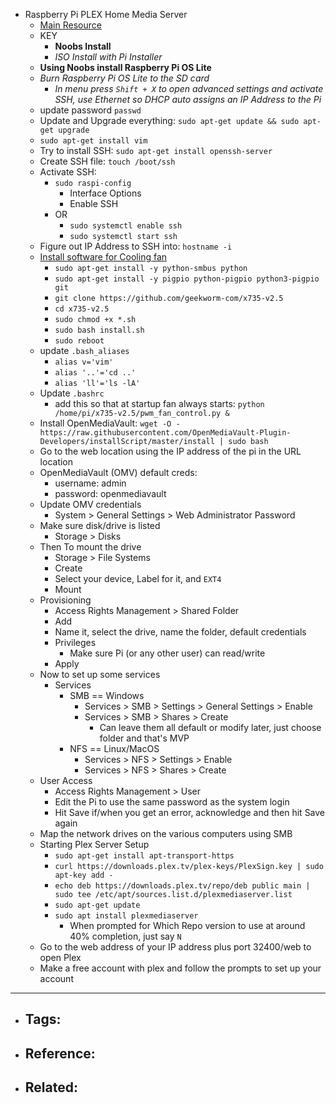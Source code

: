

- Raspberry Pi PLEX Home Media Server
  - [Main Resource](https://youtu.be/gyMpI8csWis)
  - KEY
    - **Noobs Install**
    - _ISO Install with Pi Installer_
  - **Using Noobs install Raspberry Pi OS Lite**
  - _Burn Raspberry Pi OS Lite to the SD card_
    - _In menu press `Shift + X` to open advanced settings and activate SSH, use Ethernet so DHCP auto assigns an IP Address to the Pi_
  - update password `passwd`
  - Update and Upgrade everything: `sudo apt-get update && sudo apt-get upgrade`
  - `sudo apt-get install vim`
  - Try to install SSH: `sudo apt-get install openssh-server`
  - Create SSH file: `touch /boot/ssh`
  - Activate SSH: 
    - `sudo raspi-config`
      - Interface Options
      - Enable SSH
    - OR
      - `sudo systemctl enable ssh`
      - `sudo systemctl start ssh`
  - Figure out IP Address to SSH into: `hostname -i`
  - [Install software for Cooling fan](https://wiki.geekworm.com/X735_V2.5_Software)
    - `sudo apt-get install -y python-smbus python`
    - `sudo apt-get install -y pigpio python-pigpio python3-pigpio git`
    - `git clone https://github.com/geekworm-com/x735-v2.5`
    - `cd x735-v2.5`
    - `sudo chmod +x *.sh`
    - `sudo bash install.sh`
    - `sudo reboot`
  - update `.bash_aliases`
    - `alias v='vim'`
    - `alias '..'='cd ..'`
    - `alias 'll'='ls -lA'`
  - Update `.bashrc`
    - add this so that at startup fan always starts: `python /home/pi/x735-v2.5/pwm_fan_control.py &`
  - Install OpenMediaVault: `wget -O - https://raw.githubusercontent.com/OpenMediaVault-Plugin-Developers/installScript/master/install | sudo bash`
  - Go to the web location using the IP address of the pi in the URL location
  - OpenMediaVault (OMV) default creds:
    - username: admin
    - password: openmediavault
  - Update OMV credentials
    - System > General Settings > Web Administrator Password	
  - Make sure disk/drive is listed
    - Storage > Disks
  - Then To mount the drive
    - Storage > File Systems
    - Create
    - Select your device, Label for it, and `EXT4`
    - Mount
  - Provisioning
    - Access Rights Management > Shared Folder
    - Add
    - Name it, select the drive, name the folder, default credentials
    - Privileges
      - Make sure Pi (or any other user) can read/write
    - Apply
  - Now to set up some services
    - Services
      - SMB == Windows
        - Services > SMB > Settings > General Settings > Enable
        - Services > SMB > Shares > Create
          - Can leave them all default or modify later, just choose folder and that's MVP
      - NFS == Linux/MacOS
        - Services > NFS > Settings > Enable
        - Services > NFS > Shares > Create
  - User Access
    - Access Rights Management > User
    - Edit the Pi to use the same password as the system login
    - Hit Save if/when you get an error, acknowledge and then hit Save again
  - Map the network drives on the various computers using SMB
  - Starting Plex Server Setup
    - `sudo apt-get install apt-transport-https`
    - `curl https://downloads.plex.tv/plex-keys/PlexSign.key | sudo apt-key add -`
    - `echo deb https://downloads.plex.tv/repo/deb public main | sudo tee /etc/apt/sources.list.d/plexmediaserver.list`
    - `sudo apt-get update`
    - `sudo apt install plexmediaserver`
      - When prompted for Which Repo version to use at around 40% completion, just say `N`
  - Go to the web address of your IP address plus port 32400/web to open Plex
  - Make a free account with plex and follow the prompts to set up your account

---

- Tags: 
  -
- Reference:
  -
- Related:
  -

